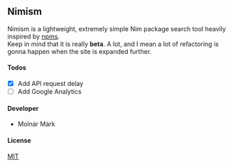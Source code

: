 ## Nimism ##

Nimism is a lightweight, extremely simple Nim package search tool heavily inspired by [npms](https://github.com/npms-io).
<br>
Keep in mind that it is really **beta**. A lot, and I mean a lot of refactoring is gonna happen when the site is expanded further.

#### Todos

- [x] Add API request delay
- [ ] Add Google Analytics

#### Developer ####

 - Molnár Márk

#### License ####
[MIT](https://opensource.org/licenses/mit-license.php)
